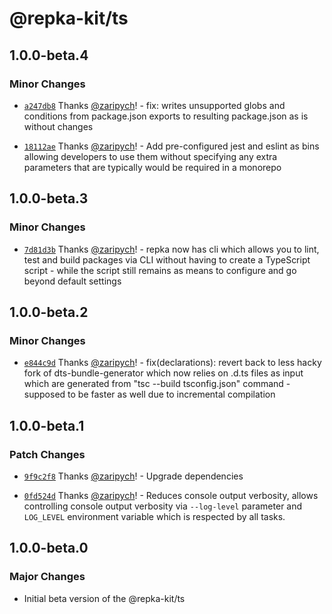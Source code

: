 # @repka-kit/ts

## 1.0.0-beta.4

### Minor Changes

- [`a247db8`](https://github.com/zaripych/repka/commit/a247db8cf8cdd328c053b0e8bc895e5b4b72b8cf) Thanks [@zaripych](https://github.com/zaripych)! - fix: writes unsupported globs and conditions from package.json exports to resulting package.json as is without changes

* [`18112ae`](https://github.com/zaripych/repka/commit/18112ae9a7007069b69fb5ee9fe567ec07cb6fe9) Thanks [@zaripych](https://github.com/zaripych)! - Add pre-configured jest and eslint as bins allowing developers to use them without specifying any extra parameters that are typically would be required in a monorepo

## 1.0.0-beta.3

### Minor Changes

- [`7d81d3b`](https://github.com/zaripych/repka/commit/7d81d3bd924e22165ac034853631e88d8565f7ee) Thanks [@zaripych](https://github.com/zaripych)! - repka now has cli which allows you to lint, test and build packages via CLI without having to create a TypeScript script - while the script still remains as means to configure and go beyond default settings

## 1.0.0-beta.2

### Minor Changes

- [`e844c9d`](https://github.com/zaripych/repka/commit/e844c9dc9367067978c59daba502080f2217e6e3) Thanks [@zaripych](https://github.com/zaripych)! - fix(declarations): revert back to less hacky fork of dts-bundle-generator which now relies on .d.ts files as input which are generated from "tsc --build tsconfig.json" command - supposed to be faster as well due to incremental compilation

## 1.0.0-beta.1

### Patch Changes

- [`9f9c2f8`](https://github.com/zaripych/repka/commit/9f9c2f83e01d4277537df5bddcae41ca428f5328) Thanks [@zaripych](https://github.com/zaripych)! - Upgrade dependencies

* [`0fd524d`](https://github.com/zaripych/repka/commit/0fd524dcb6c72d9d1e7dbd7228f4934a923ce48e) Thanks [@zaripych](https://github.com/zaripych)! - Reduces console output verbosity, allows controlling console output verbosity via `--log-level` parameter and `LOG_LEVEL` environment variable which is respected by all tasks.

## 1.0.0-beta.0

### Major Changes

- Initial beta version of the @repka-kit/ts
